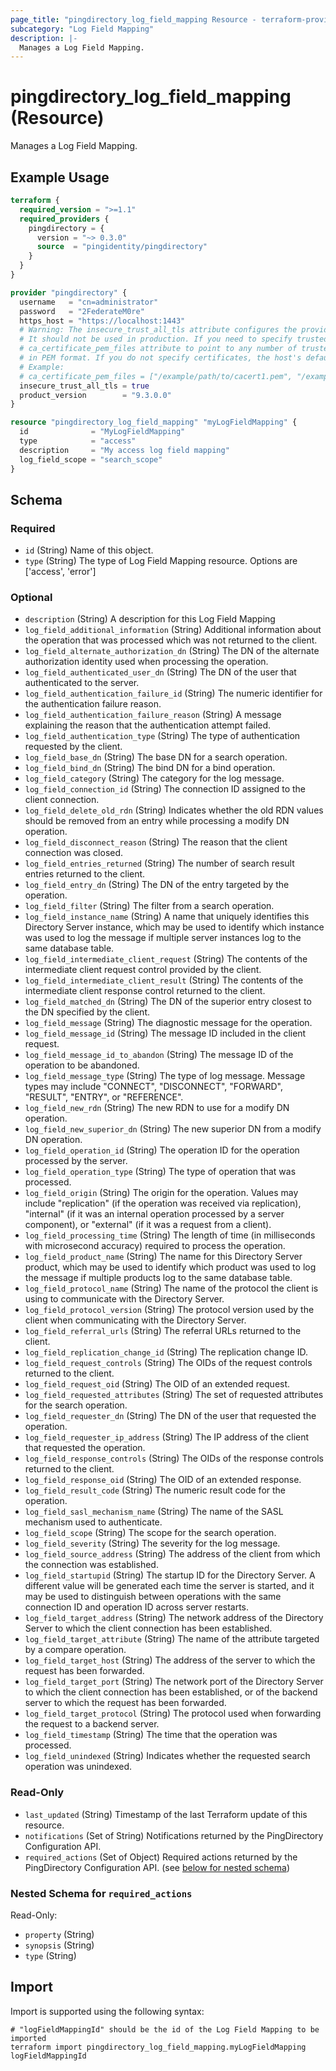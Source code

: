 ```yaml
---
page_title: "pingdirectory_log_field_mapping Resource - terraform-provider-pingdirectory"
subcategory: "Log Field Mapping"
description: |-
  Manages a Log Field Mapping.
---
```


# pingdirectory_log_field_mapping (Resource)

Manages a Log Field Mapping.

## Example Usage

```terraform
terraform {
  required_version = ">=1.1"
  required_providers {
    pingdirectory = {
      version = "~> 0.3.0"
      source  = "pingidentity/pingdirectory"
    }
  }
}

provider "pingdirectory" {
  username   = "cn=administrator"
  password   = "2FederateM0re"
  https_host = "https://localhost:1443"
  # Warning: The insecure_trust_all_tls attribute configures the provider to trust any certificate presented by the PingDirectory server.
  # It should not be used in production. If you need to specify trusted CA certificates, use the
  # ca_certificate_pem_files attribute to point to any number of trusted CA certificate files
  # in PEM format. If you do not specify certificates, the host's default root CA set will be used.
  # Example:
  # ca_certificate_pem_files = ["/example/path/to/cacert1.pem", "/example/path/to/cacert2.pem"]
  insecure_trust_all_tls = true
  product_version        = "9.3.0.0"
}

resource "pingdirectory_log_field_mapping" "myLogFieldMapping" {
  id              = "MyLogFieldMapping"
  type            = "access"
  description     = "My access log field mapping"
  log_field_scope = "search_scope"
}
```

<!-- schema generated by tfplugindocs -->
## Schema

### Required

- `id` (String) Name of this object.
- `type` (String) The type of Log Field Mapping resource. Options are ['access', 'error']

### Optional

- `description` (String) A description for this Log Field Mapping
- `log_field_additional_information` (String) Additional information about the operation that was processed which was not returned to the client.
- `log_field_alternate_authorization_dn` (String) The DN of the alternate authorization identity used when processing the operation.
- `log_field_authenticated_user_dn` (String) The DN of the user that authenticated to the server.
- `log_field_authentication_failure_id` (String) The numeric identifier for the authentication failure reason.
- `log_field_authentication_failure_reason` (String) A message explaining the reason that the authentication attempt failed.
- `log_field_authentication_type` (String) The type of authentication requested by the client.
- `log_field_base_dn` (String) The base DN for a search operation.
- `log_field_bind_dn` (String) The bind DN for a bind operation.
- `log_field_category` (String) The category for the log message.
- `log_field_connection_id` (String) The connection ID assigned to the client connection.
- `log_field_delete_old_rdn` (String) Indicates whether the old RDN values should be removed from an entry while processing a modify DN operation.
- `log_field_disconnect_reason` (String) The reason that the client connection was closed.
- `log_field_entries_returned` (String) The number of search result entries returned to the client.
- `log_field_entry_dn` (String) The DN of the entry targeted by the operation.
- `log_field_filter` (String) The filter from a search operation.
- `log_field_instance_name` (String) A name that uniquely identifies this Directory Server instance, which may be used to identify which instance was used to log the message if multiple server instances log to the same database table.
- `log_field_intermediate_client_request` (String) The contents of the intermediate client request control provided by the client.
- `log_field_intermediate_client_result` (String) The contents of the intermediate client response control returned to the client.
- `log_field_matched_dn` (String) The DN of the superior entry closest to the DN specified by the client.
- `log_field_message` (String) The diagnostic message for the operation.
- `log_field_message_id` (String) The message ID included in the client request.
- `log_field_message_id_to_abandon` (String) The message ID of the operation to be abandoned.
- `log_field_message_type` (String) The type of log message. Message types may include "CONNECT", "DISCONNECT", "FORWARD", "RESULT", "ENTRY", or "REFERENCE".
- `log_field_new_rdn` (String) The new RDN to use for a modify DN operation.
- `log_field_new_superior_dn` (String) The new superior DN from a modify DN operation.
- `log_field_operation_id` (String) The operation ID for the operation processed by the server.
- `log_field_operation_type` (String) The type of operation that was processed.
- `log_field_origin` (String) The origin for the operation. Values may include "replication" (if the operation was received via replication), "internal" (if it was an internal operation processed by a server component), or "external" (if it was a request from a client).
- `log_field_processing_time` (String) The length of time (in milliseconds with microsecond accuracy) required to process the operation.
- `log_field_product_name` (String) The name for this Directory Server product, which may be used to identify which product was used to log the message if multiple products log to the same database table.
- `log_field_protocol_name` (String) The name of the protocol the client is using to communicate with the Directory Server.
- `log_field_protocol_version` (String) The protocol version used by the client when communicating with the Directory Server.
- `log_field_referral_urls` (String) The referral URLs returned to the client.
- `log_field_replication_change_id` (String) The replication change ID.
- `log_field_request_controls` (String) The OIDs of the request controls returned to the client.
- `log_field_request_oid` (String) The OID of an extended request.
- `log_field_requested_attributes` (String) The set of requested attributes for the search operation.
- `log_field_requester_dn` (String) The DN of the user that requested the operation.
- `log_field_requester_ip_address` (String) The IP address of the client that requested the operation.
- `log_field_response_controls` (String) The OIDs of the response controls returned to the client.
- `log_field_response_oid` (String) The OID of an extended response.
- `log_field_result_code` (String) The numeric result code for the operation.
- `log_field_sasl_mechanism_name` (String) The name of the SASL mechanism used to authenticate.
- `log_field_scope` (String) The scope for the search operation.
- `log_field_severity` (String) The severity for the log message.
- `log_field_source_address` (String) The address of the client from which the connection was established.
- `log_field_startupid` (String) The startup ID for the Directory Server. A different value will be generated each time the server is started, and it may be used to distinguish between operations with the same connection ID and operation ID across server restarts.
- `log_field_target_address` (String) The network address of the Directory Server to which the client connection has been established.
- `log_field_target_attribute` (String) The name of the attribute targeted by a compare operation.
- `log_field_target_host` (String) The address of the server to which the request has been forwarded.
- `log_field_target_port` (String) The network port of the Directory Server to which the client connection has been established, or of the backend server to which the request has been forwarded.
- `log_field_target_protocol` (String) The protocol used when forwarding the request to a backend server.
- `log_field_timestamp` (String) The time that the operation was processed.
- `log_field_unindexed` (String) Indicates whether the requested search operation was unindexed.

### Read-Only

- `last_updated` (String) Timestamp of the last Terraform update of this resource.
- `notifications` (Set of String) Notifications returned by the PingDirectory Configuration API.
- `required_actions` (Set of Object) Required actions returned by the PingDirectory Configuration API. (see [below for nested schema](#nestedatt--required_actions))

<a id="nestedatt--required_actions"></a>
### Nested Schema for `required_actions`

Read-Only:

- `property` (String)
- `synopsis` (String)
- `type` (String)

## Import

Import is supported using the following syntax:

```shell
# "logFieldMappingId" should be the id of the Log Field Mapping to be imported
terraform import pingdirectory_log_field_mapping.myLogFieldMapping logFieldMappingId
```

